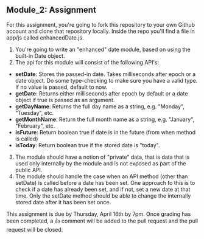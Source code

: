 ## Module_2: Assignment

For this assignment, you're going to fork this repository to your own Github account and clone that repository locally. Inside the repo you'll find a file in app/js called enhancedDate.js.

1. You're going to write an "enhanced" date module, based on using the built-in Date object.
2. The api for this module will consist of the following API's:
  * __setDate__: Stores the passed-in date. Takes milliseconds after epoch or a date object. Do some type-checking to make sure you have a valid type. If no value is passed, default to now.
  * __getDate__: Returns either milliseconds after epoch by default or a date object if true is passed as an argument.
  * __getDayName__: Returns the full day name as a string, e.g. "Monday", "Tuesday", etc.
  * __getMonthName__: Return the full month name as a string, e.g. "January", "February", etc.
  * __isFuture__: Return boolean true if date is in the future (from when method is called)
  * __isToday__: Return boolean true if the stored date is "today".
3. The module should have a notion of "private" data, that is data that is used only internally by the module and is not exposed as part of the public API.
4. The module should handle the case when an API method (other than setDate) is called before a date has been set. One approach to this is to check if a date has already been set, and if not, set a new date at that time. Only the setDate method should be able to change the internally stored date after it has been set once.

This assignment is due by Thursday, April 16th by 7pm. Once grading has been completed, a :+1: comment will be added to the pull request and the pull request will be closed.